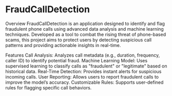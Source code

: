 # FraudCallDetection
Overview
FraudCallDetection is an application designed to identify and flag fraudulent phone calls using advanced data analysis and machine learning techniques. Developed as a tool to combat the rising threat of phone-based scams, this project aims to protect users by detecting suspicious call patterns and providing actionable insights in real-time.

Features
Call Analysis: Analyzes call metadata (e.g., duration, frequency, caller ID) to identify potential fraud.
Machine Learning Model: Uses supervised learning to classify calls as "fraudulent" or "legitimate" based on historical data.
Real-Time Detection: Provides instant alerts for suspicious incoming calls.
User Reporting: Allows users to report fraudulent calls to improve the model’s accuracy.
Customizable Rules: Supports user-defined rules for flagging specific call behaviors.
